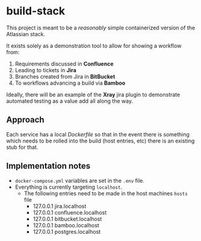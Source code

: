 # build-stack
This project is meant to be a _reasonably_ simple containerized version of the Atlassian stack.

It exists solely as a demonstration tool to allow for showing a workflow from:
1. Requirements discussed in **Confluence**
1. Leading to tickets in **Jira**
1. Branches created from Jira in **BitBucket**
1. To workflows advancing a build via **Bamboo**

Ideally, there will be an example of the **Xray** jira plugin to demonstrate automated testing as a value add all along the way.

## Approach
Each service has a local _Dockerfile_ so that in the event there is something which needs to be rolled into the build (host entries, etc) there is an existing stub for that.

## Implementation notes
* `docker-compose.yml` variables are set in the `.env` file.
* Everything is currently targeting `localhost`.
  * The following entries need to be made in the host machines `hosts` file
    * 127.0.0.1	jira.localhost
    * 127.0.0.1	confluence.localhost
    * 127.0.0.1	bitbucket.localhost
    * 127.0.0.1	bamboo.localhost
    * 127.0.0.1	postgres.localhost